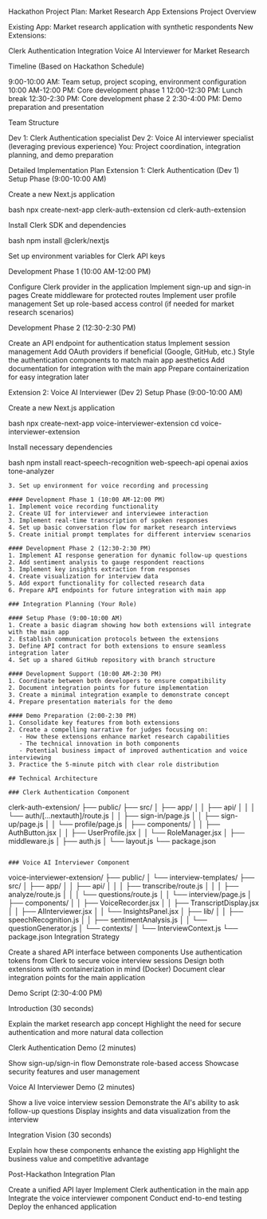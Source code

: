 Hackathon Project Plan: Market Research App Extensions
Project Overview

Existing App: Market research application with synthetic respondents
New Extensions:

Clerk Authentication Integration
Voice AI Interviewer for Market Research

Timeline (Based on Hackathon Schedule)

9:00-10:00 AM: Team setup, project scoping, environment configuration
10:00 AM-12:00 PM: Core development phase 1
12:00-12:30 PM: Lunch break
12:30-2:30 PM: Core development phase 2
2:30-4:00 PM: Demo preparation and presentation

Team Structure

Dev 1: Clerk Authentication specialist
Dev 2: Voice AI interviewer specialist (leveraging previous experience)
You: Project coordination, integration planning, and demo preparation

Detailed Implementation Plan
Extension 1: Clerk Authentication (Dev 1)
Setup Phase (9:00-10:00 AM)

Create a new Next.js application

bash npx create-next-app clerk-auth-extension
cd clerk-auth-extension

Install Clerk SDK and dependencies

bash npm install @clerk/nextjs

Set up environment variables for Clerk API keys

Development Phase 1 (10:00 AM-12:00 PM)

Configure Clerk provider in the application
Implement sign-up and sign-in pages
Create middleware for protected routes
Implement user profile management
Set up role-based access control (if needed for market research scenarios)

Development Phase 2 (12:30-2:30 PM)

Create an API endpoint for authentication status
Implement session management
Add OAuth providers if beneficial (Google, GitHub, etc.)
Style the authentication components to match main app aesthetics
Add documentation for integration with the main app
Prepare containerization for easy integration later

Extension 2: Voice AI Interviewer (Dev 2)
Setup Phase (9:00-10:00 AM)

Create a new Next.js application

bash npx create-next-app voice-interviewer-extension
cd voice-interviewer-extension

Install necessary dependencies

bash npm install react-speech-recognition web-speech-api openai axios tone-analyzer

```
3. Set up environment for voice recording and processing

#### Development Phase 1 (10:00 AM-12:00 PM)
1. Implement voice recording functionality
2. Create UI for interviewer and interviewee interaction
3. Implement real-time transcription of spoken responses
4. Set up basic conversation flow for market research interviews
5. Create initial prompt templates for different interview scenarios

#### Development Phase 2 (12:30-2:30 PM)
1. Implement AI response generation for dynamic follow-up questions
2. Add sentiment analysis to gauge respondent reactions
3. Implement key insights extraction from responses
4. Create visualization for interview data
5. Add export functionality for collected research data
6. Prepare API endpoints for future integration with main app

### Integration Planning (Your Role)

#### Setup Phase (9:00-10:00 AM)
1. Create a basic diagram showing how both extensions will integrate with the main app
2. Establish communication protocols between the extensions
3. Define API contract for both extensions to ensure seamless integration later
4. Set up a shared GitHub repository with branch structure

#### Development Support (10:00 AM-2:30 PM)
1. Coordinate between both developers to ensure compatibility
2. Document integration points for future implementation
3. Create a minimal integration example to demonstrate concept
4. Prepare presentation materials for the demo

#### Demo Preparation (2:00-2:30 PM)
1. Consolidate key features from both extensions
2. Create a compelling narrative for judges focusing on:
   - How these extensions enhance market research capabilities
   - The technical innovation in both components
   - Potential business impact of improved authentication and voice interviewing
3. Practice the 5-minute pitch with clear role distribution

## Technical Architecture

### Clerk Authentication Component
```

clerk-auth-extension/
├── public/
├── src/
│ ├── app/
│ │ ├── api/
│ │ │ └── auth/[...nextauth]/route.js
│ │ ├── sign-in/page.js
│ │ ├── sign-up/page.js
│ │ └── profile/page.js
│ ├── components/
│ │ ├── AuthButton.jsx
│ │ ├── UserProfile.jsx
│ │ └── RoleManager.jsx
│ ├── middleware.js
│ ├── auth.js
│ └── layout.js
└── package.json

```

### Voice AI Interviewer Component
```

voice-interviewer-extension/
├── public/
│ └── interview-templates/
├── src/
│ ├── app/
│ │ ├── api/
│ │ │ ├── transcribe/route.js
│ │ │ ├── analyze/route.js
│ │ │ └── questions/route.js
│ │ └── interview/page.js
│ ├── components/
│ │ ├── VoiceRecorder.jsx
│ │ ├── TranscriptDisplay.jsx
│ │ ├── AIInterviewer.jsx
│ │ └── InsightsPanel.jsx
│ ├── lib/
│ │ ├── speechRecognition.js
│ │ ├── sentimentAnalysis.js
│ │ └── questionGenerator.js
│ └── contexts/
│ └── InterviewContext.js
└── package.json
Integration Strategy

Create a shared API interface between components
Use authentication tokens from Clerk to secure voice interview sessions
Design both extensions with containerization in mind (Docker)
Document clear integration points for the main application

Demo Script (2:30-4:00 PM)

Introduction (30 seconds)

Explain the market research app concept
Highlight the need for secure authentication and more natural data collection

Clerk Authentication Demo (2 minutes)

Show sign-up/sign-in flow
Demonstrate role-based access
Showcase security features and user management

Voice AI Interviewer Demo (2 minutes)

Show a live voice interview session
Demonstrate the AI's ability to ask follow-up questions
Display insights and data visualization from the interview

Integration Vision (30 seconds)

Explain how these components enhance the existing app
Highlight the business value and competitive advantage

Post-Hackathon Integration Plan

Create a unified API layer
Implement Clerk authentication in the main app
Integrate the voice interviewer component
Conduct end-to-end testing
Deploy the enhanced application
